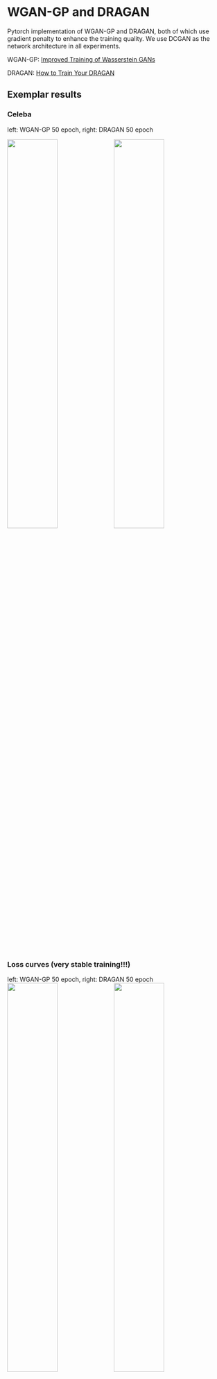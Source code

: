 # WGAN-GP and DRAGAN

Pytorch implementation of WGAN-GP and DRAGAN, both of which use gradient penalty to enhance the training quality. We use DCGAN as the network architecture in all experiments.

WGAN-GP: [Improved Training of Wasserstein GANs](http://arxiv.org/abs/1704.00028)

DRAGAN: [How to Train Your DRAGAN](https://arxiv.org/abs/1705.07215)

## Exemplar results

### Celeba
left: WGAN-GP 50 epoch, right: DRAGAN 50 epoch

<img src="./pics/celeba_wgan_gp_50.jpg" width="48%" height="48%"> <img src="./pics/celeba_dragan_50.jpg" width="48%" height="48%">

### Loss curves (very stable training!!!)
left: WGAN-GP 50 epoch, right: DRAGAN 50 epoch
<img src="./pics/celeba_wgan_gp_50_loss.jpg" width="48%" height="48%"> <img src="./pics/celeba_dragan_50_loss.jpg" width="48%" height="48%">

# Prerequisites
- pytorch 0.2
- tensorboardX https://github.com/lanpa/tensorboard-pytorch
- python 2.7

# Usage

### Train
```
train_celeba_wgan_gp.py
train_celeba_dragan.py
...
```
### Tensorboard
If you have installed tensorboard, you can use it to have a look at the loss curves.
```
tensorboard --logdir=./summaries/celeba_wgan_gp --port=6006
...
```

### Datasets
1. Celeba should be prepared by yourself in ***./data/img_align_celeba/img_align_celeba/***
    - Download the dataset: https://www.dropbox.com/sh/8oqt9vytwxb3s4r/AAB06FXaQRUNtjW9ntaoPGvCa?dl=0
